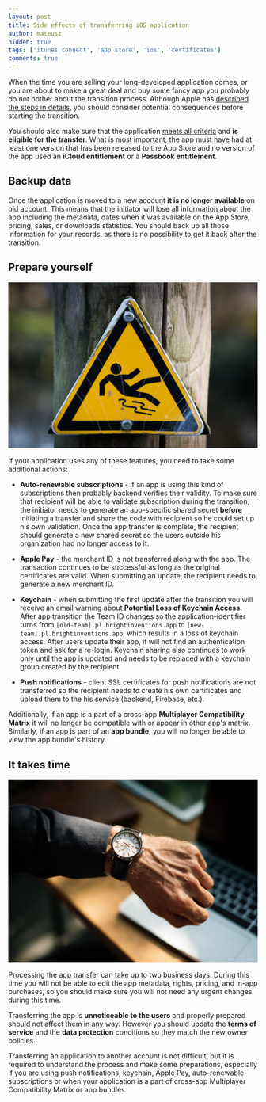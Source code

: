 ```yaml
---
layout: post
title: Side effects of transferring iOS application
author: mateusz
hidden: true
tags: ['itunes connect', 'app store', 'ios', 'certificates']
comments: true
---
```


When the time you are selling your long-developed application comes, or you are about to make a great deal and buy some fancy app you probably do not bother about the transition process. Although Apple has [described the steps in details](https://help.apple.com/itunes-connect/developer/#/deved688524f), you should consider potential consequences before starting the transition.

You should also make sure that the application [meets all criteria](https://help.apple.com/itunes-connect/developer/#/devaf27784ff) and **is eligible for the transfer**. What is most important, the app must have had at least one version that has been released to the App Store and no version of the app used an **iCloud entitlement** or a **Passbook entitlement**.

## Backup data

Once the application is moved to a new account **it is no longer available** on old account. This means that the initiator will lose all information about the app including the metadata, dates when it was available on the App Store, pricing, sales, or downloads statistics. You should back up all those information for your records, as there is no possibility to get it back after the transition.

## Prepare yourself

![image](/images/app-transfer-side-effects/breakdance.jpg)

If your application uses any of these features, you need to take some additional actions:

- **Auto-renewable subscriptions** - if an app is using this kind of subscriptions then probably backend verifies their validity. To make sure that recipient will be able to validate subscription during the transition, the initiator needs to generate an app-specific shared secret **before** initiating a transfer and share the code with recipient so he could set up his own validation. Once the app transfer is complete, the recipient should generate a new shared secret so the users outside his organization had no longer access to it.

- **Apple Pay** - the merchant ID is not transferred along with the app. The transaction continues to be successful as long as the original certificates are valid. When submitting an update, the recipient needs to generate a new merchant ID.

- **Keychain** - when submitting the first update after the transition you will receive an email warning about **Potential Loss of Keychain Access**. After app transition the Team ID changes so the application-identifier turns from `[old-team].pl.brightinventions.app` to `[new-team].pl.brightinventions.app`, which results in a loss of keychain access. After users update their app, it will not find an authentication token and ask for a re-login. Keychain sharing also continues to work only until the app is updated and needs to be replaced with a keychain group created by the recipient.

- **Push notifications** - client SSL certificates for push notifications are not transferred so the recipient needs to create his own certificates and upload them to the his service (backend, Firebase, etc.).

Additionally, if an app is a part of a cross-app **Multiplayer Compatibility Matrix** it will no longer be compatible with or appear in other app's matrix. Similarly, if an app is part of an **app bundle**, you will no longer be able to view the app bundle's history.

## It takes time

![image](/images/app-transfer-side-effects/hairy-hand.jpg)

Processing the app transfer can take up to two business days. During this time you will not be able to edit the app metadata, rights, pricing, and in-app purchases, so you should make sure you will not need any urgent changes during this time.

Transferring the app is **unnoticeable to the users** and properly prepared should not affect them in any way. However you should update the **terms of service** and the **data protection** conditions so they match the new owner policies.

Transferring an application to another account is not difficult, but it is required to understand the process and make some preparations, especially if you are using push notifications, keychain, Apple Pay, auto-renewable subscriptions or when your application is a part of cross-app Multiplayer Compatibility Matrix or app bundles.

